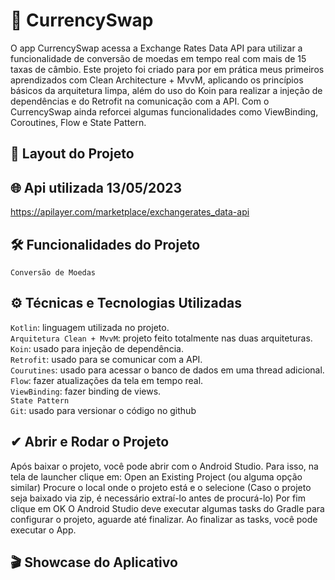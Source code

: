 # 💱 CurrencySwap

O app CurrencySwap acessa a Exchange Rates Data API para utilizar a funcionalidade de conversão de moedas em tempo real com mais de 15 taxas de câmbio. Este projeto foi criado para por em prática meus primeiros aprendizados com Clean Architecture + MvvM, aplicando os princípios básicos da arquitetura limpa, além do uso do Koin para realizar a injeção de dependências e do Retrofit na comunicação com a API. Com o CurrencySwap ainda reforcei algumas funcionalidades como ViewBinding, Coroutines, Flow e State Pattern.

## 📱 Layout do Projeto

## 🌐 Api utilizada 13/05/2023

https://apilayer.com/marketplace/exchangerates_data-api

## 🛠 Funcionalidades do Projeto

`Conversão de Moedas` 

## ⚙ Técnicas e Tecnologias Utilizadas

`Kotlin`: linguagem utilizada no projeto. <br>
`Arquitetura Clean + MvvM`: projeto feito totalmente nas duas arquiteturas. <br>
`Koin`: usado para injeção de dependência. <br>
`Retrofit`: usado para se comunicar com a API. <br>
`Courutines`: usado para acessar o banco de dados em uma thread adicional. <br>
`Flow`: fazer atualizações da tela em tempo real. <br>
`ViewBinding`: fazer binding de views. <br>
`State Pattern` <br>
`Git`: usado para versionar o código no github

## ✔ Abrir e Rodar o Projeto
Após baixar o projeto, você pode abrir com o Android Studio. Para isso, na tela de launcher clique em:
Open an Existing Project (ou alguma opção similar) Procure o local onde o projeto está e o selecione (Caso o projeto seja baixado via zip, é necessário extraí-lo antes de procurá-lo) Por fim clique em OK O Android Studio deve executar algumas tasks do Gradle para configurar o projeto, aguarde até finalizar. Ao finalizar as tasks, você pode executar o App.

## 🎬 Showcase do Aplicativo

